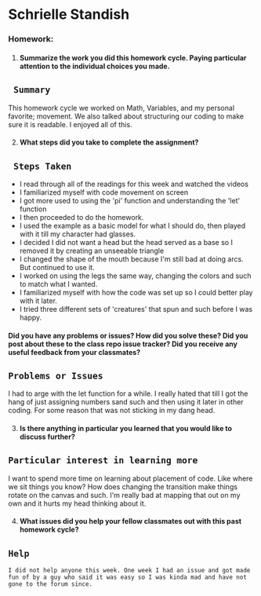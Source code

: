 # Schrielle Standish



### Homework:

1. #### Summarize the work you did this homework cycle. Paying particular attention to the individual choices you made.

## ` Summary`

This homework cycle we worked on Math, Variables, and my personal favorite; movement. We also talked about structuring our coding to make sure it is readable. I enjoyed all of this.


2. #### What steps did you take to complete the assignment?

## ` Steps Taken`

- I read through all of the readings for this week and watched the videos
- I familiarized myself with code movement on screen
- I got more used to using the 'pi' function and understanding the 'let' function
- I then proceeded to do the homework.
- I used the example as a basic model for what I should do, then played with it till my character had glasses.
- I decided I did not want a head but the head served as a base so I removed it by creating an unseeable triangle
- I changed the shape of the mouth because I'm still bad at doing arcs. But continued to use it.
- I worked on using the legs the same way, changing the colors and such to match what I wanted.
- I familiarized myself with how the code was set up so I could better play with it later.
- I tried three different sets of 'creatures' that spun and such before I was happy.

#### Did you have any problems or issues? How did you solve these? Did you post about these to the class repo issue tracker? Did you receive any useful feedback from your classmates?

## `Problems or Issues`

I had to arge with the let function for a while. I really hated that till I got the hang of just assigning numbers sand such and then using it later in other coding. For some reason that was not sticking in my dang head.

3. #### Is there anything in particular you learned that you would like to discuss further?

## `Particular interest in learning more`

I want to spend more time on learning about placement of code. Like where we sit things you know? How does changing the transition make things rotate on the canvas and such. I'm really bad at mapping that out on my own and it hurts my head thinking about it.

4. #### What issues did you help your fellow classmates out with this past homework cycle?


## `Help`
```
I did not help anyone this week. One week I had an issue and got made fun of by a guy who said it was easy so I was kinda mad and have not gone to the forum since. 
